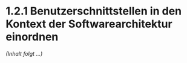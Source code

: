 # 1.2.1 Benutzerschnittstellen in den Kontext der Softwarearchitektur einordnen

*(Inhalt folgt ...)*
